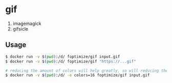 # gif
1. imagemagick
1. gifsicle

## Usage
```bash
$ docker run -v $(pwd):/d/ foptimize/gif input.gif
$ docker run -v $(pwd):/d/ foptimize/gif "https://...gif"

# reducing the amount of colors will help greatly, so will reducing the size (see futils for that)
$ docker run -v $(pwd):/d/ -e colors=16 foptimize/gif input.gif
```
